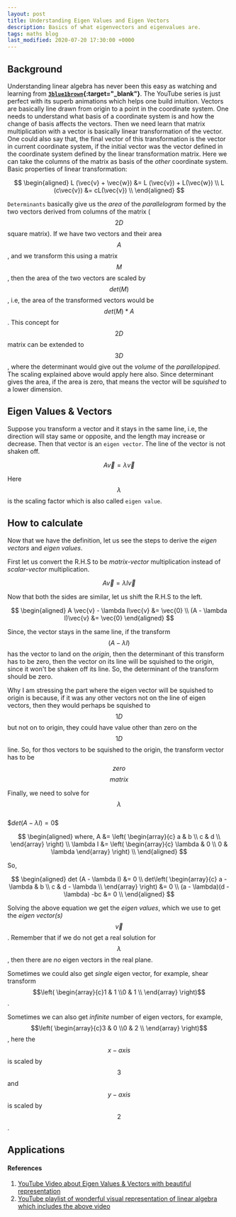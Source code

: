 ```yaml
---
layout: post
title: Understanding Eigen Values and Eigen Vectors
description: Basics of what eigenvectors and eigenvalues are.
tags: maths blog
last_modified: 2020-07-20 17:30:00 +0000
---
```


## Background
Understanding linear algebra has never been this easy as watching and learning from __[`3blue1brown`](https://www.3blue1brown.com/){:target="_blank"}__. The YouTube series is just perfect with its superb animations which helps one build intuition.
Vectors are basically line drawn from origin to a point in the coordinate system. One needs to understand what basis of a coordinate system is and how the change of basis affects the vectors. Then we need learn that matrix multiplication with a vector is basically linear transformation of the vector. One could also say that, the final vector of this transformation is the vector in current coordinate system, if the initial vector was the vector defined in the coordinate system defined by the linear transformation matrix. Here we can take the columns of the matrix as basis of the _other_ coordinate system.
Basic properties of linear transformation:<br>

$$
\begin{aligned}
 L (\vec{v} + \vec{w}) &= L (\vec{v}) + L(\vec{w}) \\
 L (c\vec{v}) &= cL(\vec{v}) \\
\end{aligned}
$$

`Determinants` basically give us the _area_ of the _parallelogram_ formed by the two vectors derived from columns of the matrix ( $$2D$$ square matrix). If we have two vectors and their area $$A$$, and we transform this using a matrix $$M$$, then the area of the two vectors are scaled by $$det(M)$$, i.e, the area of the transformed vectors would be $$det(M) * A$$.
This concept for $$2D$$ matrix can be extended to $$3D$$, where the determinant would give out the _volume_ of the _parallelopiped_. The scaling explained above would apply here also.
Since determinant gives the area, if the area is zero, that means the vector will be _squished_ to a lower dimension.

## Eigen Values & Vectors
Suppose you transform a vector and it stays in the same line, i.e, the direction will stay same or opposite, and the length may increase or decrease. Then that vector is an `eigen vector`. The line of the vector is not shaken off.<br>

$$A \vec{v} = \lambda\vec{v}$$

Here $$\lambda$$ is the scaling factor which is also called `eigen value`.

## How to calculate
Now that we have the definition, let us see the steps to derive the _eigen vectors_ and _eigen values_.

First let us convert the R.H.S to be _matrix-vector_ multiplication instead of _scalar-vector_ multiplication.<br>

$$A \vec{v} = \lambda I\vec{v}$$

Now that both the sides are similar, let us shift the R.H.S to the left.<br>

$$
\begin{aligned}
    A \vec{v} - \lambda I\vec{v} &= \vec{0} \\
    (A - \lambda I)\vec{v} &= \vec{0}
\end{aligned}
$$

Since, the vector stays in the same line, if the transform $$(A - \lambda I)$$ has the vector to land on the _origin_, then the determinant of this transform has to be zero, then the vector on its line will be squished to the origin, since it won't be shaken off its line. So, the determinant of the transform should be zero.

>
Why I am stressing the part where the eigen vector will be squished to origin is because, if it was any other vectors not on the line of eigen vectors, then they would perhaps be squished to $$1D$$ but not on to origin, they could have value other than zero on the $$1D$$ line. So, for thos vectors to be squished to the origin, the transform vector has to be $$zero$$ $$matrix$$


Finally, we need to solve for $$\lambda$$ <br>
\$$det (A - \lambda I) = 0$$

$$
\begin{aligned}
    where, 
    A &= \left( \begin{array}{c}
      a & b \\
      c & d \\
    \end{array} \right) \\
    \lambda I &= \left( \begin{array}{c}
      \lambda & 0 \\
      0 & \lambda
    \end{array} \right) \\
\end{aligned}
$$

So,

$$
\begin{aligned}
    det (A - \lambda I) &= 0 \\
    det\left( \begin{array}{c}
      a - \lambda & b \\
      c & d - \lambda \\
    \end{array} \right) &= 0 \\
    (a - \lambda)(d - \lambda) -bc &= 0 \\
\end{aligned}
$$

Solving the above equation we get the _eigen values_, which we use to get the _eigen vector(s)_ $$\vec{v}$$. Remember that if we do not get a real solution for $$\lambda$$, then there are _no_ eigen vectors in the real plane.

Sometimes we could also get _single_ eigen vector, for example, shear transform $$\left( \begin{array}{c}1 & 1 \\0 & 1 \\ \end{array} \right)$$.

Sometimes we can also get _infinite_ number of eigen vectors, for example, $$\left( \begin{array}{c}3 & 0 \\0 & 2 \\ \end{array} \right)$$, here the $$x-axis$$ is scaled by $$3$$ and $$y-axis$$ is scaled by $$2$$.
## Applications


#### References
1. [YouTube Video about Eigen Values & Vectors with beautiful representation](https://youtu.be/PFDu9oVAE-g)
2. [YouTube playlist of wonderful visual representation of linear algebra which includes the above video](https://www.youtube.com/playlist?list=PLZHQObOWTQDPD3MizzM2xVFitgF8hE_ab)

